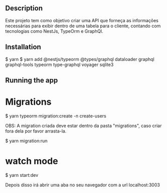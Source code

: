 ## Description

Este projeto tem como objetivo criar uma API que forneça as informações necessárias para exibir dentro de uma tabela para o cliente, contando com tecnologias como NestJs, TypeOrm e GraphQl.

## Installation

$ yarn
$ yarn add @nestjs/typeorm @types/graphql dataloader graphql graphql-tools typeorm type-graphql voyager sqlite3 

## Running the app

# Migrations
$ yarn typeorm migration:create -n create-users

OBS: A migration criada deve estar dentro da pasta "migrations", caso criar fora dela por favor arrasta-la.

$ yarn migration:run

# watch mode
$ yarn start:dev

Depois disso irá abrir uma aba no seu navegador com a url localhost:3003

